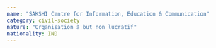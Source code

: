 ```yaml
---
name: "SAKSHI Centre for Information, Education & Communication"
category: civil-society
nature: "Organisation à but non lucratif"
nationality: IND
---
```

    